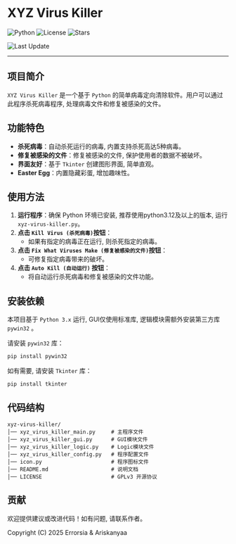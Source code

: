 # XYZ Virus Killer

![Python](https://img.shields.io/badge/python-3.12%2B-blue)
![License](https://img.shields.io/badge/license-GPLv3-green)
![Stars](https://img.shields.io/github/stars/Errorsia/xyz-virus-killer?style=social)
<!-- ![Dependencies](https://img.shields.io/librariesio/github/Errorsia/xyz-virus-killer) -->
![Last Update](https://img.shields.io/github/last-commit/Errorsia/xyz-virus-killer)

---

## 项目简介

`XYZ Virus Killer` 是一个基于 `Python` 的简单病毒定向清除软件。用户可以通过此程序杀死病毒程序, 处理病毒文件和修复被感染的文件。

## 功能特色

- **杀死病毒**：自动杀死运行的病毒, 内置支持杀死高达5种病毒。
- **修复被感染的文件**：修复被感染的文件, 保护使用者的数据不被破坏。
- **界面友好**：基于 `Tkinter` 创建图形界面, 简单直观。
- **Easter Egg**：内置隐藏彩蛋, 增加趣味性。

## 使用方法

1. **运行程序**：确保 Python 环境已安装, 推荐使用python3.12及以上的版本, 运行 `xyz-virus-killer.py`。
2. **点击 `Kill Virus (杀死病毒)`按钮**：
   - 如果有指定的病毒正在运行, 则杀死指定的病毒。
3. **点击 `Fix What Viruses Make (修复被感染的文件)`按钮**：
   - 可修复指定病毒带来的破坏。
4. **点击 `Auto Kill (自动运行)` 按钮**：
   - 将自动运行杀死病毒和修复被感染的文件功能。

## 安装依赖

本项目基于 `Python 3.x` 运行, GUI仅使用标准库, 逻辑模块需额外安装第三方库 `pywin32` 。

请安装 `pywin32` 库：

```bash
pip install pywin32
```

如有需要, 请安装 `Tkinter` 库：

```bash
pip install tkinter
```

## 代码结构

```
xyz-virus-killer/
│── xyz_virus_killer_main.py     # 主程序文件
│── xyz_virus_killer_gui.py      # GUI模块文件
│── xyz_virus_killer_logic.py    # Logic模块文件
│── xyz_virus_killer_config.py   # 程序配置文件
│── icon.py                      # 程序图标文件
│── README.md                    # 说明文档
│── LICENSE                      # GPLv3 开源协议
```

## 贡献

欢迎提供建议或改进代码！如有问题, 请联系作者。

Copyright (C) 2025 Errorsia & Ariskanyaa
